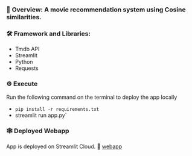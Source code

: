 ### 🎯  **Overview:** A movie recommendation system using Cosine similarities.

### 🛠️ **Framework and Libraries:**
- Tmdb API
- Streamlit
- Python
- Requests

### ⚙️  **Execute**
Run the following command on the terminal to deploy the app locally
- `pip install -r requirements.txt`
- streamlit run app.py`

### 🕸️ **Deployed Webapp**
App is deployed on Streamlit Cloud. 
🔗 [webapp]('https://share.streamlit.io/samyyswift/movie-recommendation-webapp/main/app.py')


